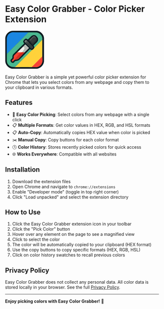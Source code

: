 # Easy Color Grabber - Color Picker Extension
![Easy Color Grabber Logo](assets/icons/icon128.png)

Easy Color Grabber is a simple yet powerful color picker extension for Chrome that lets you select colors from any webpage and copy them to your clipboard in various formats.

## Features
- 🎨 **Easy Color Picking**: Select colors from any webpage with a single click
- 📋 **Multiple Formats**: Get color values in HEX, RGB, and HSL formats
- 📋 **Auto-Copy**: Automatically copies HEX value when color is picked
- ✂️ **Manual Copy**: Copy buttons for each color format
- 🕒 **Color History**: Stores recently picked colors for quick access
- 🌐 **Works Everywhere**: Compatible with all websites

## Installation
1. Download the extension files
2. Open Chrome and navigate to `chrome://extensions`
3. Enable "Developer mode" (toggle in top right corner)
4. Click "Load unpacked" and select the extension directory

## How to Use
1. Click the Easy Color Grabber extension icon in your toolbar
2. Click the "Pick Color" button
3. Hover over any element on the page to see a magnified view
4. Click to select the color
5. The color will be automatically copied to your clipboard (HEX format)
6. Use the copy buttons to copy specific formats (HEX, RGB, HSL)
7. Click on color history swatches to recall previous colors

## Privacy Policy

Easy Color Grabber does not collect any personal data. All color data is stored locally in your browser. See the full [Privacy Policy](privacy-policy.html).

---

**Enjoy picking colors with Easy Color Grabber!** 🎨